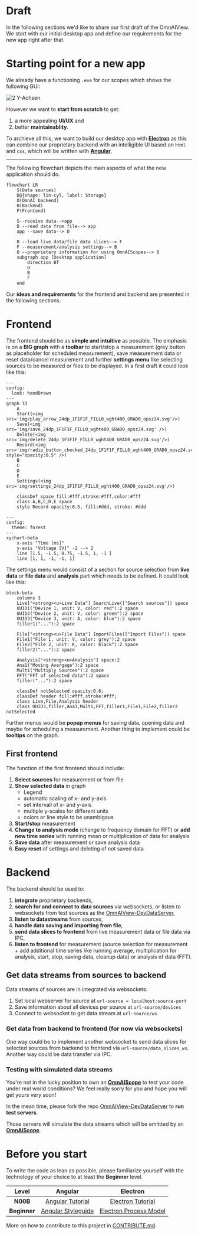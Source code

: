 # Draft

In the following sections we'd like to share our first draft of the OmnAIView. We start with our initial desktop app and define our requirements for the new app right after that.

# Starting point for a new app

We already have a functioning `.exe` for our scopes which shows the following GUI:

![2 Y-Achsen](https://www.auto-intern.de/media/image/59/89/f3/MessungZweiScopes.png)

However we want to **start from scratch** to get:
1. a more appealing **UI/UX** and
2. better **maintainablity**.

To archieve all this, we want to build our desktop app with [**Electron**](https://www.electronjs.org/docs/latest/) as this can combine our proprietary backend with an intelligible UI based on `html` and `css`, which will be written with [**Angular**](https://next.angular.dev/).

---

The following flowchart depicts the main aspects of what the new application should do.

```mermaid
flowchart LR
    S(Data sources)
    D@{shape: lin-cyl, label: Storage}
    O(OmnAI backend)
    B(Backend)
    F(Frontend)

    S--receive data-->app
    D --read data from file--> app
    app --save data--> D

    B --load live data/file data slices--> F
    F --measurement/analysis settings--> B
    O --proprietary information for using OmnAIScopes--> B
    subgraph app [Desktop application]
        direction BT
        O
        B
        F
    end
```
Our **ideas and requirements** for the frontend and backend are presented in the following sections.

# Frontend

The frontend should be as **simple and intuitive** as possible. The emphasis is on a **BIG graph** with a **toolbar** to start/stop a measurement (grey button as placeholder for scheduled measurement), save measurement data or reset data/cancel measurement and further **settings menu** like selecting sources to be measured or files to be displayed. In a first draft it could look like this:

```mermaid
---
config:
  look: handDrawn
---
graph TD
    A
    Start(<img src='img/play_arrow_24dp_1F1F1F_FILL0_wght400_GRAD0_opsz24.svg'/>)
    Save(<img src='img/save_24dp_1F1F1F_FILL0_wght400_GRAD0_opsz24.svg' />)
    Delete(<img src='img/delete_24dp_1F1F1F_FILL0_wght400_GRAD0_opsz24.svg'/>)
    Record(<img src='img/radio_button_checked_24dp_1F1F1F_FILL0_wght400_GRAD0_opsz24.svg' style="opacity:0.5" />)
    B
    C
    D
    E
    Settings(<img src='img/settings_24dp_1F1F1F_FILL0_wght400_GRAD0_opsz24.svg'/>)

    classDef space fill:#fff,stroke:#fff,color:#fff
    class A,B,C,D,E space
    style Record opacity:0.5, fill:#ddd, stroke: #ddd
```

```mermaid
---
config:
  theme: forest
---
xychart-beta
    x-axis "Time [ms]"
    y-axis "Voltage [V]" -2 --> 2
    line [1.5, -1.5, 0.75, -1.5, 1, -1 ]
    line [1, 1, -1, -1, 1]
```

The settings menu would consist of a section for source selection from **live data** or **file data** and **analysis** part which needs to be defined. It could look like this:
```mermaid
block-beta
    columns 3
    Live["<strong><u>Live Data"] SearchLive(["Search sources"]) space
    UUID1("Device 1, unit: V, color: red"):2 space
    UUID2("Device 2, unit: V, color: green"):2 space
    UUID3("Device 3, unit: A, color: blue"):2 space
    filler1("..."):2 space

    File["<strong><u>File Data"] ImportFiles(["Import Files"]) space
    File1("File 1, unit: V, color: grey"):2 space
    File2("File 2, unit: K, color: black"):2 space
    filler2("..."):2 space

    Analysis["<strong><u>Analysis"] space:2
    Ana1("Moving Avergage"):2 space
    Mult1("Multiply Sources"):2 space
    FFT("FFT of selected data"):2 space
    filler("..."):2 space

    classDef notSelected opacity:0.6;
    classDef header fill:#fff,stroke:#fff;
    class Live,File,Analysis header
    class UUID3,filler,Ana1,Mult1,FFT,filler1,File1,File2,filler2 notSelected
```

Further menus would be **popup menus** for saving data, opening data and maybe for scheduling a measurement. Another thing to implement could be **tooltips** on the graph.

## First frontend

The function of the first frontend should include:

1. **Select sources** for measurement or from file
2. **Show selected data** in graph
    - Legend
    - automatic scaling of x- and y-axis
    - set intervall of x- and y-axis
    - multiple y-scales for different units
    - colors or line style to be unambigous
3. **Start/stop** measurement
4. **Change to analysis mode** (change to frequency domain for FFT) or **add new time series** with running mean or multiplication of data for analysis
5. **Save data** after measurement or save analysis data
6. **Easy reset** of settings and deleting of not saved data

# Backend

The backend should be used to:

1. **integrate** proprietary backends,
2. **search for and connect to data sources** via websockets, or listen to websockets from test sources as the [OmnAIView-DevDataServer](https://github.com/AI-Gruppe/OmnAIView-DevDataServer),
3. **listen to datastreams** from sources,
4. **handle data saving and importing from file**,
5. **send data slices to frontend** from live measurement data or file data via IPC,
6. **listen to frontend** for measurement (source selection for measurement + add additional time series like running average, multiplication for analysis, start, stop, saving data, cleanup data) or analysis of data (FFT).

## Get data streams from sources to backend

Data streams of sources are in integrated via websockets:
1. Set local webserver for source at `url-source = localhost:source-port`
2. Save information about all devices per source at `url-source/devices`
3. Connect to websocket to get data stream at `url-source/ws`

### Get data from backend to frontend (for now via websockets)

One way could be to implement another websocket to send data slices for selected sources from backend to frontend via `url-source/data_slices_ws`. Another way could be data transfer via IPC.

### Testing with simulated data streams

You're not in the lucky position to own an [**OmnAIScope**](https://omnaiscope.auto-intern.de/) to test your code under real world conditions? We feel really sorry for you and hope you will get yours very soon!

In the mean time, please fork the repo [OmnAIView-DevDataServer](https://github.com/AI-Gruppe/OmnAIView-DevDataServer) to **run test servers**.

Those servers will simulate the data streams which will be emittted by an [**OmnAIScope**](https://omnaiscope.auto-intern.de/).

# Before you start

 To write the code as lean as possible, please familiarize yourself with the technology of your choice to at least the **Beginner** level.

| Level | Angular | Electron |
| :---: | :---: |:---:|
| **N00B** | [Angular Tutorial](https://next.angular.dev/tutorials/first-app) | [Electron Tutorial](https://www.electronjs.org/docs/latest/tutorial/tutorial-prerequisites) |
| **Beginner** | [Angular Styleguide](https://next.angular.dev/style-guide) | [Electron Process Model](https://www.electronjs.org/docs/latest/tutorial/process-model)|

More on how to contribute to this project in [CONTRIBUTE.md](Contribute.md).